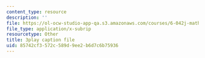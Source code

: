 ```yaml
---
content_type: resource
description: ''
file: https://ol-ocw-studio-app-qa.s3.amazonaws.com/courses/6-042j-mathematics-for-computer-science-spring-2015/85742cf3572c589d9ee2b6d7c6b75936_mqoDXWrSais.vtt
file_type: application/x-subrip
resourcetype: Other
title: 3play caption file
uid: 85742cf3-572c-589d-9ee2-b6d7c6b75936
---
```

